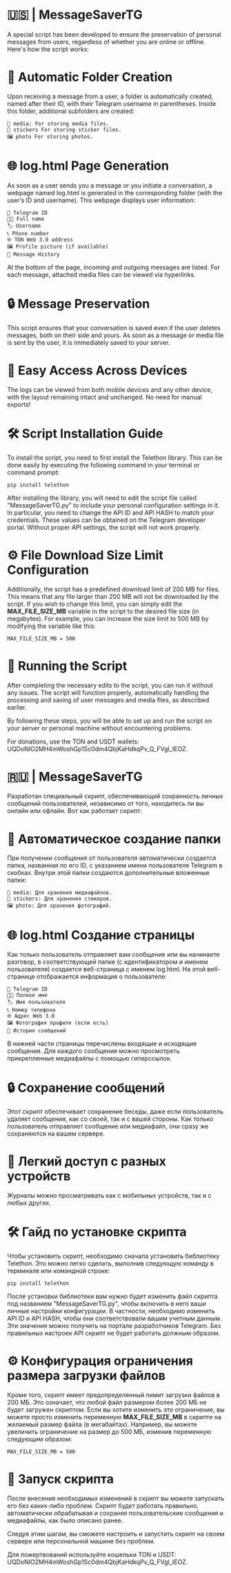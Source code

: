 # 🇺🇸 | MessageSaverTG

A special script has been developed to ensure the preservation of personal messages from users, regardless of whether you are online or offline. Here's how the script works:

# 📂 Automatic Folder Creation

Upon receiving a message from a user, a folder is automatically created, named after their ID, with their Telegram username in parentheses. Inside this folder, additional subfolders are created:

    📸 media: For storing media files.
    💬 stickers For storing sticker files.
    🖼️ photo For storing photos.

# 🌐 log.html Page Generation

As soon as a user sends you a message or you initiate a conversation, a webpage named log.html is generated in the corresponding folder (with the user’s ID and username). This webpage displays user information:

    📱 Telegram ID
    🧑‍💼 Full name
    🏷️ Username
    📞 Phone number
    🌐 TON Web 3.0 address
    🖼️ Profile picture (if available)
    💬 Message History

At the bottom of the page, incoming and outgoing messages are listed. For each message, attached media files can be viewed via hyperlinks.

# 🔒 Message Preservation

This script ensures that your conversation is saved even if the user deletes messages, both on their side and yours. As soon as a message or media file is sent by the user, it is immediately saved to your server.

# 📱 Easy Access Across Devices

The logs can be viewed from both mobile devices and any other device, with the layout remaining intact and unchanged. No need for manual exports!

# 🛠️ Script Installation Guide

To install the script, you need to first install the Telethon library. This can be done easily by executing the following command in your terminal or command prompt:

    pip install telethon

After installing the library, you will need to edit the script file called "MessageSaverTG.py" to include your personal configuration settings in it. In particular, you need to change the API ID and API HASH to match your credentials. These values can be obtained on the Telegram developer portal. Without proper API settings, the script will not work properly.

# ⚙️ File Download Size Limit Configuration

Additionally, the script has a predefined download limit of 200 MB for files. This means that any file larger than 200 MB will not be downloaded by the script. If you wish to change this limit, you can simply edit the **MAX_FILE_SIZE_MB** variable in the script to the desired file size (in megabytes). For example, you can increase the size limit to 500 MB by modifying the variable like this:

    MAX_FILE_SIZE_MB = 500

# 🚀 Running the Script

After completing the necessary edits to the script, you can run it without any issues. The script will function properly, automatically handling the processing and saving of user messages and media files, as described earlier.

By following these steps, you will be able to set up and run the script on your server or personal machine without encountering problems.

For donations, use the TON and USDT wallets: UQDoNlO2MH4mWoshGp1Sc0dm4QbjKaHdkqPv_Q_FVgl_IEOZ.

# 🇷🇺 | MessageSaverTG

Разработан специальный скрипт, обеспечивающий сохранность личных сообщений пользователей, независимо от того, находитесь ли вы онлайн или офлайн. Вот как работает скрипт:

# 📂 Автоматическое создание папки

При получении сообщения от пользователя автоматически создается папка, названная по его ID, с указанием имени пользователя Telegram в скобках. Внутри этой папки создаются дополнительные вложенные папки:

    📸 media: Для хранения медиафайлов.
    💬 stickers: Для хранения стикеров.
    🖼️ photo: Для хранения фотографий.

# 🌐 log.html Создание страницы

Как только пользователь отправляет вам сообщение или вы начинаете разговор, в соответствующей папке (с идентификатором и именем пользователя) создается веб-страница с именем log.html. На этой веб-странице отображается информация о пользователе:

    📱 Telegram ID
    🧑‍💼 Полное имя
    🏷️ Имя пользователя
    📞 Номер телефона
    🌐 Адрес Web 3.0
    🖼️ Фотография профиля (если есть)
    💬 История сообщений

В нижней части страницы перечислены входящие и исходящие сообщения. Для каждого сообщения можно просмотреть прикрепленные медиафайлы с помощью гиперссылок.

# 🔒 Сохранение сообщений
Этот скрипт обеспечивает сохранение беседы, даже если пользователь удаляет сообщения, как со своей, так и с вашей стороны. Как только пользователь отправляет сообщение или медиафайл, они сразу же сохраняются на вашем сервере.

# 📱 Легкий доступ с разных устройств
Журналы можно просматривать как с мобильных устройств, так и с любых других.

# 🛠️ Гайд по установке скрипта

Чтобы установить скрипт, необходимо сначала установить библиотеку Telethon. Это можно легко сделать, выполнив следующую команду в терминале или командной строке:

    pip install telethon

После установки библиотеки вам нужно будет изменить файл скрипта под названием "MessageSaverTG.py", чтобы включить в него ваши личные настройки конфигурации. В частности, необходимо изменить API ID и API HASH, чтобы они соответствовали вашим учетным данным. Эти значения можно получить на портале разработчиков Telegram. Без правильных настроек API скрипт не будет работать должным образом.

# ⚙️ Конфигурация ограничения размера загрузки файлов

Кроме того, скрипт имеет предопределенный лимит загрузки файлов в 200 МБ. Это означает, что любой файл размером более 200 МБ не будет загружен скриптом. Если вы хотите изменить это ограничение, вы можете просто изменить переменную **MAX_FILE_SIZE_MB** в скрипте на желаемый размер файла (в мегабайтах). Например, вы можете увеличить ограничение на размер до 500 МБ, изменив переменную следующим образом:

    MAX_FILE_SIZE_MB = 500

# 🚀 Запуск скрипта

После внесения необходимых изменений в скрипт вы можете запускать его без каких-либо проблем. Скрипт будет работать правильно, автоматически обрабатывая и сохраняя пользовательские сообщения и медиафайлы, как было описано ранее.

Следуя этим шагам, вы сможете настроить и запустить скрипт на своем сервере или персональной машине без проблем.

Для пожертвований используйте кошельки TON и USDT: UQDoNlO2MH4mWoshGp1Sc0dm4QbjKaHdkqPv_Q_FVgl_IEOZ.
